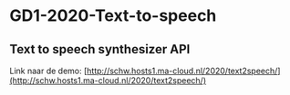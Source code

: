 # GD1-2020-Text-to-speech
## Text to speech synthesizer API
Link naar de demo: [http://schw.hosts1.ma-cloud.nl/2020/text2speech/](http://schw.hosts1.ma-cloud.nl/2020/text2speech/)
